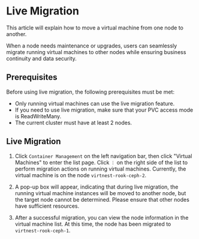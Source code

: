 # Live Migration

This article will explain how to move a virtual machine from one node to another.

When a node needs maintenance or upgrades, users can seamlessly migrate running virtual machines to other nodes while ensuring business continuity and data security.

## Prerequisites

Before using live migration, the following prerequisites must be met:

- Only running virtual machines can use the live migration feature.
- If you need to use live migration, make sure that your PVC access mode is ReadWriteMany.
- The current cluster must have at least 2 nodes.

## Live Migration

1. Click `Container Management` on the left navigation bar, then click "Virtual Machines" to enter the list page. Click `︙` on the right side of the list to perform migration actions on running virtual machines. Currently, the virtual machine is on the node `virtnest-rook-ceph-2`.


2. A pop-up box will appear, indicating that during live migration, the running virtual machine instances will be moved to another node, but the target node cannot be determined. Please ensure that other nodes have sufficient resources.



3. After a successful migration, you can view the node information in the virtual machine list. At this time, the node has been migrated to `virtnest-rook-ceph-1`.

